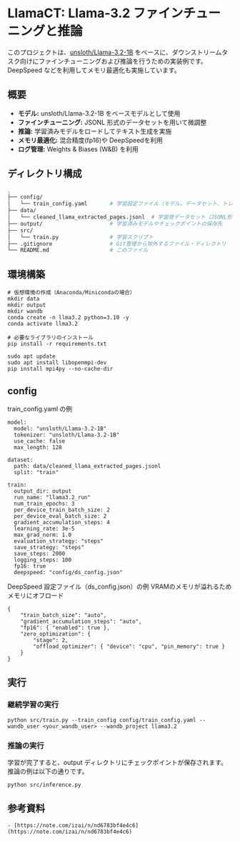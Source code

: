 # LlamaCT: Llama-3.2 ファインチューニングと推論

このプロジェクトは、[unsloth/Llama-3.2-1B](https://huggingface.co/unsloth/Llama-3.2-1B) をベースに、ダウンストリームタスク向けにファインチューニングおよび推論を行うための実装例です。DeepSpeed などを利用してメモリ最適化も実施しています。

## 概要

- **モデル:** unsloth/Llama-3.2-1B をベースモデルとして使用
- **ファインチューニング:** JSONL 形式のデータセットを用いて微調整
- **推論:** 学習済みモデルをロードしてテキスト生成を実施
- **メモリ最適化:** 混合精度(fp16)や DeepSpeedを利用
- **ログ管理:** Weights & Biases (W&B) を利用

## ディレクトリ構成

```bash
.
├── config/
│   └── train_config.yaml       # 学習設定ファイル（モデル、データセット、トレーニングパラメータなど）
├── data/
│   └── cleaned_llama_extracted_pages.jsonl  # 学習用データセット（JSONL形式）
├── output/                     # 学習済みモデルやチェックポイントの保存先
├── src/
│   └── train.py                # 学習スクリプト
├── .gitignore                  # Git管理から除外するファイル・ディレクトリ
└── README.md                   # このファイル
```

## 環境構築

```
# 仮想環境の作成（Anaconda/Minicondaの場合）
mkdir data
mkdir output
mkdir wandb
conda create -n llma3.2 python=3.10 -y
conda activate llma3.2

# 必要なライブラリのインストール
pip install -r requirements.txt

sudo apt update
sudo apt install libopenmpi-dev
pip install mpi4py --no-cache-dir
```

## config 
train_config.yaml の例
```
model:
  model: "unsloth/Llama-3.2-1B"
  tokenizer: "unsloth/Llama-3.2-1B"
  use_cache: false
  max_length: 128

dataset:
  path: data/cleaned_llama_extracted_pages.jsonl
  split: "train"

train:
  output_dir: output
  run_name: "llama3.2_run"
  num_train_epochs: 3
  per_device_train_batch_size: 2
  per_device_eval_batch_size: 2
  gradient_accumulation_steps: 4
  learning_rate: 3e-5
  max_grad_norm: 1.0 
  evaluation_strategy: "steps"
  save_strategy: "steps"
  save_steps: 2000
  logging_steps: 100
  fp16: true
  deepspeed: "config/ds_config.json"
```
DeepSpeed 設定ファイル（ds_config.json）の例
VRAMのメモリが溢れるためメモリにオフロード
```
{
    "train_batch_size": "auto",
    "gradient_accumulation_steps": "auto",
    "fp16": { "enabled": true },
    "zero_optimization": {
        "stage": 2,
        "offload_optimizer": { "device": "cpu", "pin_memory": true }
    }
}

```

## 実行
### 継続学習の実行
```
python src/train.py --train_config config/train_config.yaml --wandb_user <your_wandb_user> --wandb_project llama3.2
```

### 推論の実行
学習が完了すると、output ディレクトリにチェックポイントが保存されます。推論の例は以下の通りです。
```
python src/inference.py
```

## 参考資料
```
- [https://note.com/izai/n/nd6783bf4e4c6](https://note.com/izai/n/nd6783bf4e4c6)
```




